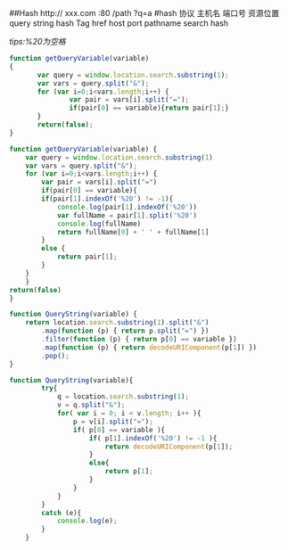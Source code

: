 ##Hash
			http://  	xxx.com   :80 		  /path 			  ?q=a 						  #hash
			协议		 	主机名 	 	端口号	  资源位置	  	query string		  hash Tag
href						host  		port			pathname 			search  					hash

*tips:%20为空格*
<!-- 获取指定的参数的值 -->
```javascript
function getQueryVariable(variable)
{
       var query = window.location.search.substring(1);
       var vars = query.split("&");
       for (var i=0;i<vars.length;i++) {
               var pair = vars[i].split("=");
               if(pair[0] == variable){return pair[1];}
       }
       return(false);
}
```

```javascript
function getQueryVariable(variable) {
	var query = window.location.search.substring(1)
	var vars = query.split("&");
	for (var i=0;i<vars.length;i++) {
	    var pair = vars[i].split("=")
	    if(pair[0] == variable){
        if(pair[1].indexOf('%20') != -1){
            console.log(pair[1].indexOf('%20'))
            var fullName = pair[1].split('%20')
            console.log(fullName)
            return fullName[0] + ' ' + fullName[1]
        }
        else {
            return pair[1];
        }
    }
	}
return(false)
}
```

```javascript
function QueryString(variable) {
    return location.search.substring(1).split("&")
        .map(function (p) { return p.split("=") })
        .filter(function (p) { return p[0] == variable })
        .map(function (p) { return decodeURIComponent(p[1]) })
        .pop();
}
```

```javascript
function QueryString(variable){
        try{
            q = location.search.substring(1);
            v = q.split("&");
            for( var i = 0; i < v.length; i++ ){
                p = v[i].split("=");
                if( p[0] == variable ){
                    if( p[1].indexOf('%20') != -1 ){
                        return decodeURIComponent(p[1]);
                    }
                    else{
                        return p[1];
                    }
                }
            }
        }
        catch (e){
            console.log(e);
        }
    }
```

[1]:[https://css-tricks.com/snippets/javascript/get-url-variables/]
[2]:[http://stackoverflow.com/questions/901115/how-can-i-get-query-string-values-in-javascript#]

